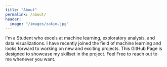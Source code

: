 ```yaml
---
title: "About"
permalink: /about/
header:
  image: "/images/zakim.jpg"
---
```


I'm a Student who excels at machine learning, exploratory analysis, and data visualizations. 
I have recently joined the field of machine learning and looks forward to working on new and exciting projects.
This GitHub Page is designed to showcase my skillset in the project.
Feel Free to reach out to me whenever you want.
